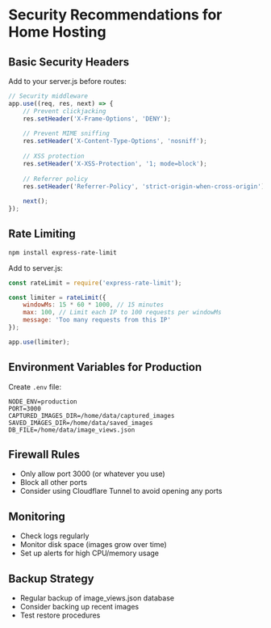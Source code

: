 # Security Recommendations for Home Hosting

## Basic Security Headers
Add to your server.js before routes:

```javascript
// Security middleware
app.use((req, res, next) => {
    // Prevent clickjacking
    res.setHeader('X-Frame-Options', 'DENY');
    
    // Prevent MIME sniffing
    res.setHeader('X-Content-Type-Options', 'nosniff');
    
    // XSS protection
    res.setHeader('X-XSS-Protection', '1; mode=block');
    
    // Referrer policy
    res.setHeader('Referrer-Policy', 'strict-origin-when-cross-origin');
    
    next();
});
```

## Rate Limiting
```bash
npm install express-rate-limit
```

Add to server.js:
```javascript
const rateLimit = require('express-rate-limit');

const limiter = rateLimit({
    windowMs: 15 * 60 * 1000, // 15 minutes
    max: 100, // Limit each IP to 100 requests per windowMs
    message: 'Too many requests from this IP'
});

app.use(limiter);
```

## Environment Variables for Production
Create `.env` file:
```
NODE_ENV=production
PORT=3000
CAPTURED_IMAGES_DIR=/home/data/captured_images
SAVED_IMAGES_DIR=/home/data/saved_images
DB_FILE=/home/data/image_views.json
```

## Firewall Rules
- Only allow port 3000 (or whatever you use)
- Block all other ports
- Consider using Cloudflare Tunnel to avoid opening any ports

## Monitoring
- Check logs regularly
- Monitor disk space (images grow over time)
- Set up alerts for high CPU/memory usage

## Backup Strategy
- Regular backup of image_views.json database
- Consider backing up recent images
- Test restore procedures
